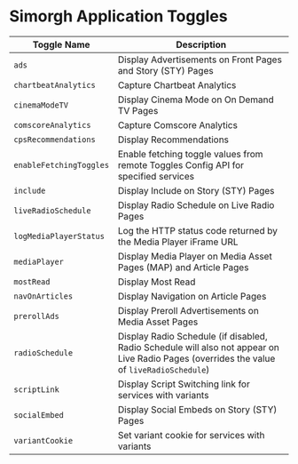 # Simorgh Application Toggles 


| Toggle Name             | Description |
| ----------------------- | ----------- |
| `ads`                   | Display Advertisements on Front Pages and Story (STY) Pages |
| `chartbeatAnalytics`    | Capture Chartbeat Analytics |
| `cinemaModeTV`          | Display Cinema Mode on On Demand TV Pages |
| `comscoreAnalytics`     | Capture Comscore Analytics |
| `cpsRecommendations`    | Display Recommendations |
| `enableFetchingToggles` | Enable fetching toggle values from remote Toggles Config API for specified services |
| `include`               | Display Include on Story (STY) Pages |
| `liveRadioSchedule`     | Display Radio Schedule on Live Radio Pages |
| `logMediaPlayerStatus`  | Log the HTTP status code returned by the Media Player iFrame URL |
| `mediaPlayer`           | Display Media Player on Media Asset Pages (MAP) and Article Pages |
| `mostRead`              | Display Most Read |
| `navOnArticles`         | Display Navigation on Article Pages | 
| `prerollAds`            | Display Preroll Advertisements on Media Asset Pages | 
| `radioSchedule`         | Display Radio Schedule (if disabled, Radio Schedule will also not appear on Live Radio Pages (overrides the value of `liveRadioSchedule`) | 
| `scriptLink`            | Display Script Switching link for services with variants | 
| `socialEmbed`           | Display Social Embeds on Story (STY) Pages | 
| `variantCookie`         | Set variant cookie for services with variants |
